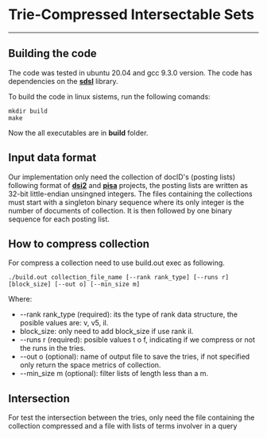 # Trie-Compressed Intersectable Sets
--------
## Building the code
The code was tested in ubuntu 20.04 and gcc 9.3.0 version. The code has dependencies on the [**sdsl**](https://github.com/simongog/sdsl-lite) library.

To build the code in linux sistems, run the following comands:

    mkdir build
    make

Now the all executables are in **build** folder.

## Input data format
Our implementation only need the collection of docID's (posting lists) following format of [**dsi2**](https://github.com/ot/ds2i) and [**pisa**](https://github.com/pisa-engine/pisa) projects, the posting lists are written as 32-bit little-endian unsingned integers. The files containing the collections must start with a singleton binary sequence where its only integer is the number of documents of collection. It is then followed by one binary sequence for each posting list. 

## How to compress collection
For compress a collection need to use build.out exec as following.

    ./build.out collection_file_name [--rank rank_type] [--runs r] [block_size] [--out o] [--min_size m]
Where:
* --rank rank_type (required): its the type of rank data structure, the posible values are: v, v5, il.
* block_size: only need to add block_size if use rank il.
* --runs r (required): posible values t o f, indicating if we compress or not the runs in the tries.
* --out o (optional): name of output file to save the tries, if not specified only return the space metrics of collection.
* --min_size m (optional): filter lists of length less than a m.

## Intersection
For test the intersection between the tries, only need the file containing the collection compressed and a file with lists of terms involver in a query
 
